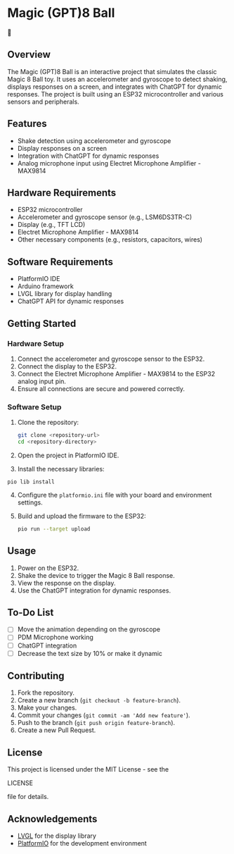 # Magic (GPT)8 Ball

🎱

## Overview

The Magic (GPT)8 Ball is an interactive project that simulates the classic Magic 8 Ball toy. It uses an accelerometer and gyroscope to detect shaking, displays responses on a screen, and integrates with ChatGPT for dynamic responses. The project is built using an ESP32 microcontroller and various sensors and peripherals.

## Features

- Shake detection using accelerometer and gyroscope
- Display responses on a screen
- Integration with ChatGPT for dynamic responses
- Analog microphone input using Electret Microphone Amplifier - MAX9814

## Hardware Requirements

- ESP32 microcontroller
- Accelerometer and gyroscope sensor (e.g., LSM6DS3TR-C)
- Display (e.g., TFT LCD)
- Electret Microphone Amplifier - MAX9814
- Other necessary components (e.g., resistors, capacitors, wires)

## Software Requirements

- PlatformIO IDE
- Arduino framework
- LVGL library for display handling
- ChatGPT API for dynamic responses

## Getting Started

### Hardware Setup

1. Connect the accelerometer and gyroscope sensor to the ESP32.
2. Connect the display to the ESP32.
3. Connect the Electret Microphone Amplifier - MAX9814 to the ESP32 analog input pin.
4. Ensure all connections are secure and powered correctly.

### Software Setup

1. Clone the repository:

   ```sh
   git clone <repository-url>
   cd <repository-directory>
    ```

2. Open the project in PlatformIO IDE.
3. Install the necessary libraries:

`pio lib install`

4. Configure the `platformio.ini` file with your board and environment settings.
5. Build and upload the firmware to the ESP32:

   ```sh
   pio run --target upload
   ```

## Usage

1. Power on the ESP32.
2. Shake the device to trigger the Magic 8 Ball response.
3. View the response on the display.
4. Use the ChatGPT integration for dynamic responses.

## To-Do List

- [ ] Move the animation depending on the gyroscope
- [ ] PDM Microphone working
- [ ] ChatGPT integration
- [ ] Decrease the text size by 10% or make it dynamic

## Contributing

1. Fork the repository.
2. Create a new branch (`git checkout -b feature-branch`).
3. Make your changes.
4. Commit your changes (`git commit -am 'Add new feature'`).
5. Push to the branch (`git push origin feature-branch`).
6. Create a new Pull Request.

## License

This project is licensed under the MIT License - see the

LICENSE

 file for details.

## Acknowledgements

- [LVGL](https://lvgl.io/) for the display library
- [PlatformIO](https://platformio.org/) for the development environment
```